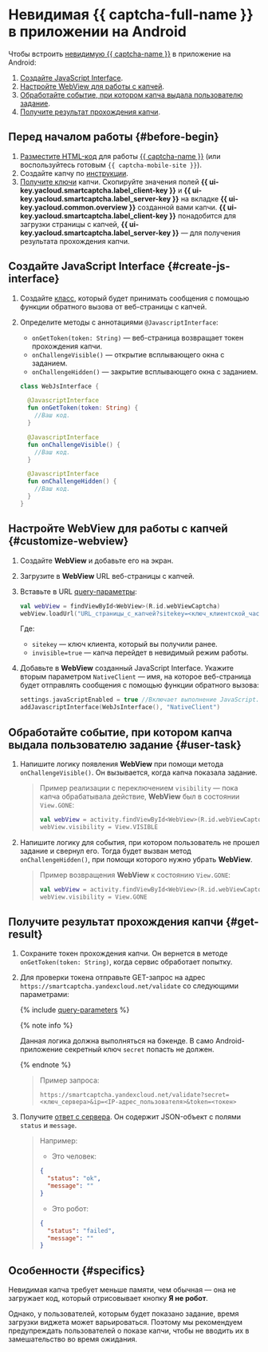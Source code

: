 # Невидимая {{ captcha-full-name }} в приложении на Android

Чтобы встроить [невидимую {{ captcha-name }}](../../smartcaptcha/concepts/invisible-captcha.md) в приложение на Android:
1. [Создайте JavaScript Interface](#create-js-interface).
1. [Настройте WebView для работы с капчей](#customize-webview).
1. [Обработайте событие, при котором капча выдала пользователю задание](#user-task).
1. [Получите результат прохождения капчи](#get-result).

## Перед началом работы {#before-begin}

1. [Разместите HTML-код](../../smartcaptcha/tutorials/mobile-app/website.md) для работы [{{ captcha-name }}](../../smartcaptcha/) (или воспользуйтесь готовым `{{ captcha-mobile-site }}`).
1. Создайте капчу по [инструкции](../../smartcaptcha/operations/create-captcha.md).
1. [Получите ключи](../../smartcaptcha/operations/get-keys.md) капчи. Скопируйте значения полей **{{ ui-key.yacloud.smartcaptcha.label_client-key }}** и **{{ ui-key.yacloud.smartcaptcha.label_server-key }}** на вкладке **{{ ui-key.yacloud.common.overview }}** созданной вами капчи. **{{ ui-key.yacloud.smartcaptcha.label_client-key }}** понадобится для загрузки страницы с капчей, **{{ ui-key.yacloud.smartcaptcha.label_server-key }}** — для получения результата прохождения капчи.

## Создайте JavaScript Interface {#create-js-interface}

1. Создайте [класс](../../smartcaptcha/concepts/js-interface.md), который будет принимать сообщения с помощью функции обратного вызова от веб-страницы с капчей.
1. Определите методы с аннотациями `@JavascriptInterface`:
   * `onGetToken(token: String)` — веб-страница возвращает токен прохождения капчи.
   * `onChallengeVisible()` — открытие всплывающего окна с заданием.
   * `onChallengeHidden()` — закрытие всплывающего окна с заданием.

   ```kotlin
   class WebJsInterface {

     @JavascriptInterface
     fun onGetToken(token: String) {
       //Ваш код.
     }

     @JavascriptInterface
     fun onChallengeVisible() {
       //Ваш код.
     }

     @JavascriptInterface
     fun onChallengeHidden() {
       //Ваш код.
     }
   }
   ```

## Настройте WebView для работы с капчей {#customize-webview}

1. Создайте **WebView** и добавьте его на экран.
1. Загрузите в **WebView** URL веб-страницы с капчей.
1. Вставьте в URL [query-параметры](../../smartcaptcha/concepts/widget-methods.md#methods):

   ```kotlin
   val webView = findViewById<WebView>(R.id.webViewCaptcha)
   webView.loadUrl("URL_страницы_с_капчей?sitekey=<ключ_клиентской_части>&invisible=true")
   ```

   Где:
   * `sitekey` — ключ клиента, который вы получили ранее.
   * `invisible=true` — капча перейдет в невидимый режим работы.
1. Добавьте в **WebView** созданный JavaScript Interface. Укажите вторым параметром `NativeClient` — имя, на которое веб-страница будет отправлять сообщения с помощью функции обратного вызова:

   ```kotlin
   settings.javaScriptEnabled = true //Включает выполнение JavaScript.
   addJavascriptInterface(WebJsInterface(), "NativeClient")
   ```

## Обработайте событие, при котором капча выдала пользователю задание {#user-task}

1. Напишите логику появления **WebView** при помощи метода `onChallengeVisible()`. Он вызывается, когда капча показала задание. 

   >Пример реализации с переключением `visibility` — пока капча обрабатывала действие, **WebView** был в состоянии `View.GONE`:
   >
   >```kotlin
   >val webView = activity.findViewById<WebView>(R.id.webViewCaptcha)
   >webView.visibility = View.VISIBLE
   >```

1. Напишите логику для события, при котором пользователь не прошел задание и свернул его. Тогда будет вызван метод `onChallengeHidden()`, при помощи которого нужно убрать **WebView**.

   >Пример возвращения **WebView** к состоянию `View.GONE`:
   >
   >```kotlin
   >val webView = activity.findViewById<WebView>(R.id.webViewCaptcha)
   >webView.visibility = View.GONE
   >```

## Получите результат прохождения капчи {#get-result}

1. Сохраните токен прохождения капчи. Он вернется в методе `onGetToken(token: String)`, когда сервис обработает попытку.
1. Для проверки токена отправьте GET-запрос на адрес `https://smartcaptcha.yandexcloud.net/validate` со следующими параметрами:

   {% include [query-parameters](../../_includes/smartcaptcha/query-parameters.md) %}

   {% note info %}

   Данная логика должна выполняться на бэкенде. В само Android-приложение секретный ключ `secret` попасть не должен.

   {% endnote %}

   >Пример запроса:
   >
   >```text
   >https://smartcaptcha.yandexcloud.net/validate?secret=<ключ_сервера>&ip=<IP-адрес_пользователя>&token=<токен>
   >```

1. Получите [ответ с сервера](../../smartcaptcha/concepts/validation.md). Он содержит JSON-объект с полями `status` и `message`.

   >Например:
   >* Это человек:
   >
   >  ```json
   >  {
   >    "status": "ok",
   >    "message": ""
   >  }
   >  ```
   >
   >* Это робот:
   >
   >  ```json
   >  {
   >    "status": "failed",
   >    "message": ""
   >  }
   >  ```

## Особенности {#specifics}

Невидимая капча требует меньше памяти, чем обычная — она не загружает код, который отрисовывает кнопку **Я не робот**.

Однако, у пользователей, которым будет показано задание, время загрузки виджета может варьироваться. Поэтому мы рекомендуем предупреждать пользователей о показе капчи, чтобы не вводить их в замешательство во время ожидания.
